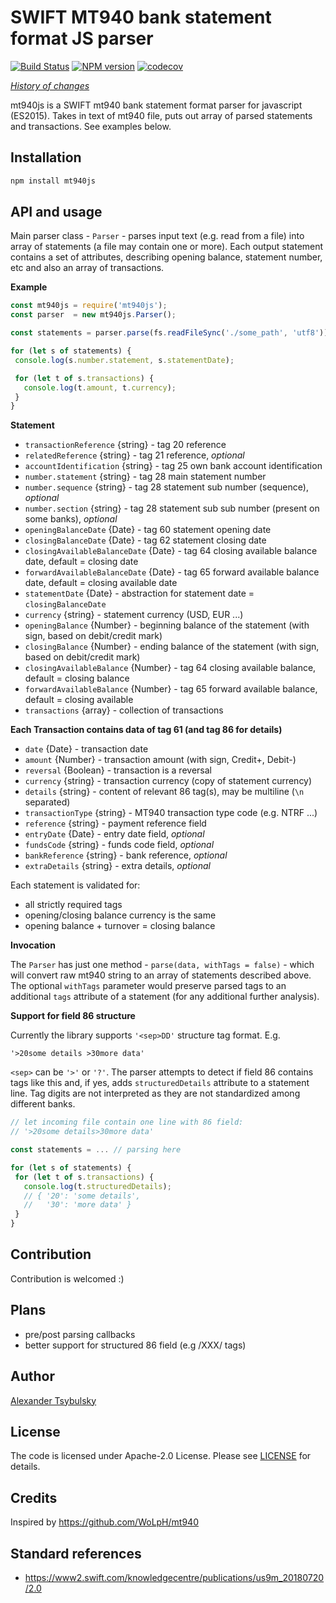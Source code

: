 # SWIFT MT940 bank statement format JS parser

[![Build Status](https://travis-ci.org/a-fas/mt940js.svg?branch=master)](https://travis-ci.org/a-fas/mt940js)
[![NPM version](https://badge.fury.io/js/mt940js.svg)](https://badge.fury.io/js/mt940js)
[![codecov](https://codecov.io/gh/a-fas/mt940js/branch/master/graph/badge.svg)](https://codecov.io/gh/a-fas/mt940js)

*[History of changes](/changelog.txt)*  

mt940js is a SWIFT mt940 bank statement format parser for javascript (ES2015). Takes in text of mt940 file, puts out array of parsed statements and transactions.
See examples below.

## Installation

```bash
npm install mt940js
```

## API and usage

Main parser class - `Parser` - parses input text (e.g. read from a file) into array of statements (a file may contain one or more). Each output statement contains a set of attributes, describing opening balance, statement number, etc and also an array of transactions.

**Example**

```javascript
const mt940js = require('mt940js');
const parser  = new mt940js.Parser();

const statements = parser.parse(fs.readFileSync('./some_path', 'utf8'));

for (let s of statements) {
 console.log(s.number.statement, s.statementDate);

 for (let t of s.transactions) {
   console.log(t.amount, t.currency);
 }
}
```

**Statement**

-  `transactionReference` {string} - tag 20 reference
-  `relatedReference` {string} - tag 21 reference, *optional*
-  `accountIdentification` {string} - tag 25 own bank account identification
-  `number.statement` {string} - tag 28 main statement number
-  `number.sequence` {string} - tag 28 statement sub number (sequence), *optional*
-  `number.section` {string} - tag 28 statement sub sub number (present on some banks), *optional*
-  `openingBalanceDate` {Date} - tag 60 statement opening date
-  `closingBalanceDate` {Date} - tag 62 statement closing date
-  `closingAvailableBalanceDate` {Date} - tag 64 closing available balance date, default = closing date
-  `forwardAvailableBalanceDate` {Date} - tag 65 forward available balance date, default = closing available date
-  `statementDate` {Date} - abstraction for statement date = `closingBalanceDate`
-  `currency` {string} - statement currency (USD, EUR ...)
-  `openingBalance` {Number} - beginning balance of the statement (with sign, based on debit/credit mark)
-  `closingBalance` {Number} - ending balance of the statement (with sign, based on debit/credit mark)
-  `closingAvailableBalance` {Number} - tag 64 closing available balance, default = closing balance
-  `forwardAvailableBalance` {Number} - tag 65 forward available balance, default = closing available
-  `transactions` {array}  - collection of transactions

**Each Transaction contains data of tag 61 (and tag 86 for details)**

- `date` {Date} - transaction date
- `amount` {Number} - transaction amount (with sign, Credit+, Debit-)
- `reversal` {Boolean} - transaction is a reversal
- `currency` {string} - transaction currency (copy of statement currency)
- `details` {string} - content of relevant 86 tag(s), may be multiline (`\n` separated)
- `transactionType` {string} - MT940 transaction type code (e.g. NTRF ...)
- `reference` {string} - payment reference field
- `entryDate` {Date} - entry date field, *optional*
- `fundsCode` {string} - funds code field, *optional*
- `bankReference` {string} - bank reference, *optional*
- `extraDetails` {string} - extra details, *optional*

Each statement is validated for: 

- all strictly required tags
- opening/closing balance currency is the same
- opening balance + turnover = closing balance

**Invocation**

The `Parser` has just one method - `parse(data, withTags = false)` - which will convert raw mt940 string to an array of statements described above. The optional `withTags` parameter would preserve parsed tags to an additional `tags` attribute of a statement (for any additional further analysis).

**Support for field 86 structure**

Currently the library supports `'<sep>DD'` structure tag format. E.g.

```
'>20some details >30more data'
``` 

`<sep>` can be `'>'` or `'?'`.
The parser attempts to detect if field 86 contains tags like this and, if yes, adds `structuredDetails` attribute to a statement line. Tag digits are not interpreted as they are not standardized among different banks.

```javascript
// let incoming file contain one line with 86 field:
// '>20some details>30more data'

const statements = ... // parsing here

for (let s of statements) {
 for (let t of s.transactions) {
   console.log(t.structuredDetails);
   // { '20': 'some details',
   //   '30': 'more data' }
 }
}
```

## Contribution
Contribution is welcomed :)

## Plans
- pre/post parsing callbacks
- better support for structured 86 field (e.g /XXX/ tags)

## Author
[Alexander Tsybulsky](https://github.com/a-fas)

## License
The code is licensed under Apache-2.0 License. Please see [LICENSE](/LICENSE) for details.

## Credits
Inspired by https://github.com/WoLpH/mt940

## Standard references
- https://www2.swift.com/knowledgecentre/publications/us9m_20180720/2.0

